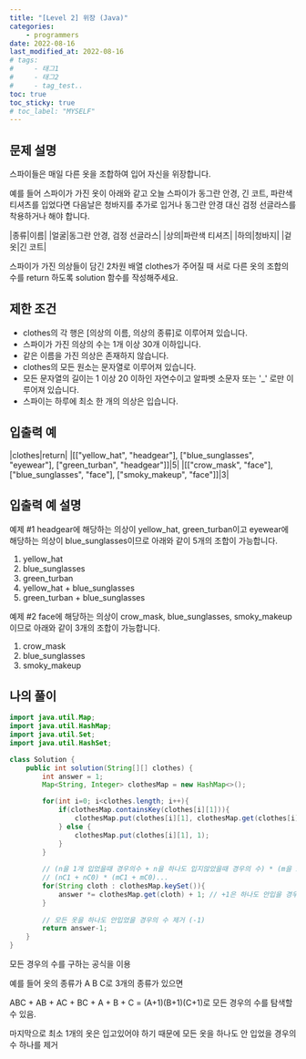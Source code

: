 ```yaml
---
title: "[Level 2] 위장 (Java)"
categories: 
    - programmers
date: 2022-08-16
last_modified_at: 2022-08-16
# tags:
#     - 태그1
#     - 태그2
#     - tag_test..
toc: true
toc_sticky: true
# toc_label: "MYSELF"
---
```

## **문제 설명**
스파이들은 매일 다른 옷을 조합하여 입어 자신을 위장합니다.

예를 들어 스파이가 가진 옷이 아래와 같고 오늘 스파이가 동그란 안경, 긴 코트, 파란색 티셔츠를 입었다면 다음날은 청바지를 추가로 입거나 동그란 안경 대신 검정 선글라스를 착용하거나 해야 합니다.

|종류|이름|
|얼굴|동그란 안경, 검정 선글라스|
|상의|파란색 티셔츠|
|하의|청바지|
|겉옷|긴 코트|

스파이가 가진 의상들이 담긴 2차원 배열 clothes가 주어질 때 서로 다른 옷의 조합의 수를 return 하도록 solution 함수를 작성해주세요.

## **제한 조건**
- clothes의 각 행은 [의상의 이름, 의상의 종류]로 이루어져 있습니다.
- 스파이가 가진 의상의 수는 1개 이상 30개 이하입니다.
- 같은 이름을 가진 의상은 존재하지 않습니다.
- clothes의 모든 원소는 문자열로 이루어져 있습니다.
- 모든 문자열의 길이는 1 이상 20 이하인 자연수이고 알파벳 소문자 또는 '_' 로만 이루어져 있습니다.
- 스파이는 하루에 최소 한 개의 의상은 입습니다.

## **입출력 예**
|clothes|return|
|[["yellow_hat", "headgear"], ["blue_sunglasses", "eyewear"], ["green_turban", "headgear"]]|5|
|[["crow_mask", "face"], ["blue_sunglasses", "face"], ["smoky_makeup", "face"]]|3|

## **입출력 예 설명**
예제 #1
headgear에 해당하는 의상이 yellow_hat, green_turban이고 eyewear에 해당하는 의상이 blue_sunglasses이므로 아래와 같이 5개의 조합이 가능합니다.

1. yellow_hat
2. blue_sunglasses
3. green_turban
4. yellow_hat + blue_sunglasses
5. green_turban + blue_sunglasses

예제 #2
face에 해당하는 의상이 crow_mask, blue_sunglasses, smoky_makeup이므로 아래와 같이 3개의 조합이 가능합니다.

1. crow_mask
2. blue_sunglasses
3. smoky_makeup

## **나의 풀이**
```java
import java.util.Map;
import java.util.HashMap;
import java.util.Set;
import java.util.HashSet;

class Solution {
    public int solution(String[][] clothes) {
        int answer = 1;
        Map<String, Integer> clothesMap = new HashMap<>();

        for(int i=0; i<clothes.length; i++){
            if(clothesMap.containsKey(clothes[i][1])){
                clothesMap.put(clothes[i][1], clothesMap.get(clothes[i][1])+1);
            } else {
                clothesMap.put(clothes[i][1], 1);
            }
        }
        
        // (n을 1개 입었을때 경우의수 + n을 하나도 입지않았을때 경우의 수) * (m을 1개 입었을 때 경우의 수 + m을 하나도 입지 않았을 때 경우의수)...
        // (nC1 + nC0) * (mC1 + mC0)...
        for(String cloth : clothesMap.keySet()){
            answer *= clothesMap.get(cloth) + 1; // +1은 하나도 안입을 경우의 수
        }
        
        // 모든 옷을 하나도 안입었을 경우의 수 제거 (-1)
        return answer-1;
    }
}
```

모든 경우의 수를 구하는 공식을 이용

예를 들어 옷의 종류가 A B C로 3개의 종류가 있으면

ABC + AB + AC + BC + A + B + C = (A+1)(B+1)(C+1)로 모든 경우의 수를 탐색할 수 있음. 

마지막으로 최소 1개의 옷은 입고있어야 하기 때문에 모든 옷을 하나도 안 입었을 경우의수 하나를 제거